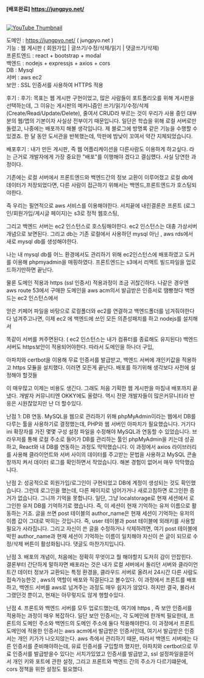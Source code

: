 **[배포완료] https://jungpyo.net/**

<br>[![YouTube Thumbnail](https://img.youtube.com/vi/33kBN3k13bY/0.jpg)](https://www.youtube.com/embed/33kBN3k13bY)


도메인 : https://jungpyo.net/ ( jungpyo.net )
<br>기능 : 웹 게시판 ( 회원가입 | 글쓰기/수정/삭제/읽기 | 댓글쓰기/삭제) 
<br>프론트엔드 : react +  bootstrap + modal 
<br>백엔드 : nodejs + expressjs  + axios + cors 
<br>DB : Mysql 
<br>서버 : aws ec2 
<br>보안 : SSL 인증서를 사용하여 HTTPS 적용 
<br>

후기 :
후기: 목표는 웹 게시판 구현이었고, 많은 사람들이 포트폴리오를 위해 게시판을 선택하는데, 그 이유는 게시판의 메커니즘인 쓰기/읽기/수정/삭제 (Create/Read/Update/Delete), 줄여서 CRUD라 부르는 것이 우리가 사용 중인 대부분의 웹/앱의 기본이자 사실상 전부이기 때문입니다. 일단은 학습을 위해 로컬 서버로만 돌렸고, 나중에는 배포까지 해볼 생각입니다. 제 블로그에 방명록 같은 기능을 수행할 수 있겠죠. 한 달 동안 도서관을 반복했는데, 막판에 밤낮이 꼬여서 약간 지체되었습니다.

배포후기 : 내가 만든 게시판, 즉 웹 어플리케이션을 다른사람도 이용하게 하고싶다. 라는  근거로 개발자에게 가장 중요한 "배포"를 이행해야 겠다고 결심헀다.  사실 당연한 과정이다.

기존에는 로컬 서버에서 프론트엔드와 백엔드간의 정보 교환이 이루어졌고 로컬 db에 데이터가 저장되었다면, 다른 사람이 접근하기 위해서는 백엔드,프론트엔드가 호스팅되야한다.

즉 우리는 필연적으로 aws 서비스를 이용해야한다. 서치끝에 내린결론은 프론트 (로그인/회원가입/게시글 페이지)는 s3로 정적 웹호스팅,

그리고 백엔드 서버는 ec2 인스턴스로 호스팅해야한다. ec2 인스턴스는 대충 가상서버개념으로 보면된다. 그리고 db는 기존 로컬에서 사용하던 mysql 아닌 , aws rds에서 새로 mysql db를 생성해야한다.

나는 내 mysql db를 어느 환경에서도 관리하기 위해 ec2인스턴스에 배포하였고 도커를 이용해 phpmyadmin을 매핑하였다. 프론트엔드는 s3에서 리액트 빌드파일을 업로드하기만하면 끝난다. 

물론 도메인 적용과 https (ssl 인증서) 적용과정이 조금 귀찮긴하다. 나같은 경우엔 aws route 53에서 구매한 도메인을 aws acm의서 발급받은 인증서로 땜빵쳤다 백엔드는 ec2 인스턴스에서 

얻은 키페어 파일을 바탕으로 로컬폴더와 ec2를 연결하고 백엔드폴더를 넘겨줘야한다 다 넘겨주고나면, 이제 ec2 에 백엔드에 쓰인 모든 의존성패치를 하고 nodejs를 설치해서 

똑같이 서버를 켜주면된다. ( ec2 인스턴스는 내가 컴퓨터를 종료해도 유지된다) 백엔드서버도 https보안이 적용되어야한다. 따라서 도메인을 하나더 구입,

아파치와 certbot을 이용해 무료 인증서를 발급받고, 백엔드 서버에  개인키값을 적용하고 https 모듈을 설치했다. 이러면 모든게 끝난다.  배포를 하기위해 생각보다 사전에 설정해야 할것들

이 매우많고 이제는 비용도 생긴다. 그래도 처음 기획한 웹 게시판을  마침내 배포까지 끝냈다. 개발자 커뮤니티엔 OKKY에도 올렸다. 역시 전문 개발자들이 많은커뮤니티라 반응은 시원찮았지만 난 더 할수있다.

난점 1: DB 연동. MySQL을 웹으로 관리하기 위해 phpMyAdmin이라는 웹에서 DB를 다루는 툴을 사용하기로 결정했는데, PHP와 웹 서버인 아파치가 필요했습니다. 거기다 ini 확장자를 가진 몇몇 구성 설정 파일을 수정해야 MySQL과 연동할 수 있었습니다. 브라우저를 통해 로컬 주소로 들어가 DB를 관리하는 툴인 phpMyAdmin을 키는데 성공하고, React와 내 DB를 연동하는 과정도 막막했습니다. 이 과정에서 axios 라이브러리를 사용해 클라이언트와 서버 사이의 데이터를 주고받는 문법을 사용하고 MySQL 콘솔창까지 켜서 데이터 로그를 확인하면서 작었습니다. 해본 경험이 없어서 매우 막막했습니다.

난점 2: 성공적으로 회원가입/로그인이 구현되었고 DB에 계정이 생성되는 것도 확인했습니다. 그런데 로그인을 했는데, 다른 페이지로 넘어가거나 새로고침하면 로그인한 증거가 없습니다. 그니까 기억을 못합니다. 일단, 그냥 localstorage로 현재 세션에서 로그인한 유저 DB를 기억하기로 했습니다. 즉, 이 세션이 현재 기억하는 유저 이름으로 활동하는 거죠. 글을 쓰면 post 테이블의 author_name은 현재 세션이 기억하는 유저의 이름 값이 그대로 박히는 것입니다. 즉, user 테이블과 post 테이블에 외래키를 사용할 필요가 사라집니다. 그리고 자신이 쓴 글을 수정하거나 삭제하려면, 여기 post 테이블에 박힌 author_name과 현재 세션이 기억하는 이름이 일치해야 자신이 쓴 글이 되므로 수정/삭제 버튼이 활성화됩니다. 댓글도 마찬가지입니다.

난점 3.  배포의 개념이, 처음에는 정확히 무엇이고 뭘 해야할지 도저히 감이 안잡힌다.  결론부터 간단하게 말하자면 배포라는 것은 내가 로컬 서버에서 돌리던 서버와 클라이언트간 데이터 정보가 교환되는 특정 환경을, 
클라우드 서버로 올려서 24시간 다른 사람도 접속가능한것 , aws의 역할이 배포와 직결된다고 볼수있다. 이 과정에서 프론트를 배포하고, 백엔드 서버를 aws로 넘겨주는 과정도 매우 쉽지가 않았다. 하지만 결국, 
몰라서 그랬던것 뿐이고, 현재는 아무렇지도 않게 행할수있다.

난점 4. 프론트와 백엔드 서버를 모두 업로드했는데, 여기에 https , 즉 보안 인증서를 적용하는 과정이 매우 복잡하다.  일단 보안 인증서는, 각 도메인에 한개씩 필요한데,  프론트의 도메인 주소와 
백엔드의 도메인 주소에 둘다 적용해야한다. 이 과정에서 프론트 도메인에 적용한 인증서는 aws acm에서 발급받은 인증서인데,  여기서 발급받은 인증서는 개인 키가가 나오지않는다. 
aws 측에서 관리하기 때문, 따라서 백엔드 서버에는 다른 인증서를 준비해야하는데, 유료 인증서를 구입할까 했지만, 아파치와 certbot으로 무료 인증서를 
발급받을수 있다는 서치가있었고 인증서를 발급받고, ssl 설정파일을뜯어서 개인 키와 포트에 관한 설정, 그리고 프론트와 백엔드 간의 주소가 다르기떄문에,
cors 정책을 위한 설정도 필요했다. 

